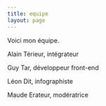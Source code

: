 ```yaml
---
title: equipe
layout: page
---
```


  <main>
  Voici mon équipe.
  <p>Alain Térieur, intégrateur</p>
  <p>Guy Tar, développeur front-end</p>
  <p>Léon Dit, infographiste</p>
  <p>Maude Erateur, modératrice</p>
  </main>
